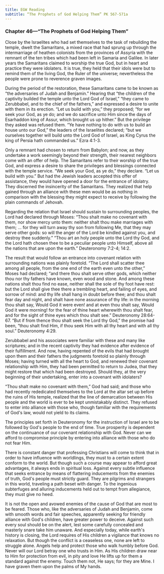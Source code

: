 ```yaml
---
title: EGW Reading
subtitle: “The Prophets of God Helping Them” PK 567-571a
---
```


### Chapter 46—“The Prophets of God Helping Them”

Close by the Israelites who had set themselves to the task of rebuilding the temple, dwelt the Samaritans, a mixed race that had sprung up through the intermarriage of heathen colonists from the provinces of Assyria with the remnant of the ten tribes which had been left in Samaria and Galilee. In later years the Samaritans claimed to worship the true God, but in heart and practice they were idolaters. It is true, they held that their idols were but to remind them of the living God, the Ruler of the universe; nevertheless the people were prone to reverence graven images.

During the period of the restoration, these Samaritans came to be known as “the adversaries of Judah and Benjamin.” Hearing that “the children of the captivity builded the temple unto the Lord God of Israel,” “they came to Zerubbabel, and to the chief of the fathers,” and expressed a desire to unite with them in its erection. “Let us build with you,” they proposed; “for we seek your God, as ye do; and we do sacrifice unto Him since the days of Esarhaddon king of Assur, which brought us up hither.” But the privilege they asked was refused them. “Ye have nothing to do with us to build an house unto our God,” the leaders of the Israelites declared; “but we ourselves together will build unto the Lord God of Israel, as King Cyrus the king of Persia hath commanded us.” Ezra 4:1-3.

Only a remnant had chosen to return from Babylon; and now, as they undertake a work seemingly beyond their strength, their nearest neighbors come with an offer of help. The Samaritans refer to their worship of the true God, and express a desire to share the privileges and blessings connected with the temple service. “We seek your God, as ye do,” they declare. “Let us build with you.” But had the Jewish leaders accepted this offer of assistance, they would have opened a door for the entrance of idolatry. They discerned the insincerity of the Samaritans. They realized that help gained through an alliance with these men would be as nothing in comparison with the blessing they might expect to receive by following the plain commands of Jehovah.

Regarding the relation that Israel should sustain to surrounding peoples, the Lord had declared through Moses: “Thou shalt make no covenant with them, nor show mercy unto them: neither shalt thou make marriages with them; ... for they will turn away thy son from following Me, that they may serve other gods: so will the anger of the Lord be kindled against you, and destroy thee suddenly.” “Thou art an holy people unto the Lord thy God, and the Lord hath chosen thee to be a peculiar people unto Himself, above all the nations that are upon the earth.” Deuteronomy 7:2-4; 14:2.

The result that would follow an entrance into covenant relation with surrounding nations was plainly foretold. “The Lord shall scatter thee among all people, from the one end of the earth even unto the other,” Moses had declared; “and there thou shalt serve other gods, which neither thou nor thy fathers have known, even wood and stone. And among these nations shalt thou find no ease, neither shall the sole of thy foot have rest: but the Lord shall give thee there a trembling heart, and failing of eyes, and sorrow of mind: and thy life shall hang in doubt before thee; and thou shalt fear day and night, and shalt have none assurance of thy life: in the morning thou shalt say, Would God it were even! and at even thou shalt say, Would God it were morning! for the fear of thine heart wherewith thou shalt fear, and for the sight of thine eyes which thou shalt see.” Deuteronomy 28:64-67. “But if from thence thou shalt seek the Lord thy God,” the promise had been, “thou shalt find Him, if thou seek Him with all thy heart and with all thy soul.” Deuteronomy 4:29.

Zerubbabel and his associates were familiar with these and many like scriptures; and in the recent captivity they had evidence after evidence of their fulfillment. And now, having repented of the evils that had brought upon them and their fathers the judgments foretold so plainly through Moses; having turned with all the heart to God, and renewed their covenant relationship with Him, they had been permitted to return to Judea, that they might restore that which had been destroyed. Should they, at the very beginning of their undertaking, enter into a covenant with idolaters?

“Thou shalt make no covenant with them,” God had said; and those who had recently rededicated themselves to the Lord at the altar set up before the ruins of His temple, realized that the line of demarcation between His people and the world is ever to be kept unmistakably distinct. They refused to enter into alliance with those who, though familiar with the requirements of God's law, would not yield to its claims.

The principles set forth in Deuteronomy for the instruction of Israel are to be followed by God's people to the end of time. True prosperity is dependent on the continuance of our covenant relationship with God. Never can we afford to compromise principle by entering into alliance with those who do not fear Him.

There is constant danger that professing Christians will come to think that in order to have influence with worldlings, they must to a certain extent conform to the world. But though such a course may appear to afford great advantages, it always ends in spiritual loss. Against every subtle influence that seeks entrance by means of flattering inducements from the enemies of truth, God's people must strictly guard. They are pilgrims and strangers in this world, traveling a path beset with danger. To the ingenious subterfuges and alluring inducements held out to tempt from allegiance, they must give no heed.

It is not the open and avowed enemies of the cause of God that are most to be feared. Those who, like the adversaries of Judah and Benjamin, come with smooth words and fair speeches, apparently seeking for friendly alliance with God's children, have greater power to deceive. Against such every soul should be on the alert, lest some carefully concealed and masterly snare take him unaware. And especially today, while earth's history is closing, the Lord requires of His children a vigilance that knows no relaxation. But though the conflict is a ceaseless one, none are left to struggle alone. Angels help and protect those who walk humbly before God. Never will our Lord betray one who trusts in Him. As His children draw near to Him for protection from evil, in pity and love He lifts up for them a standard against the enemy. Touch them not, He says; for they are Mine. I have graven them upon the palms of My hands.